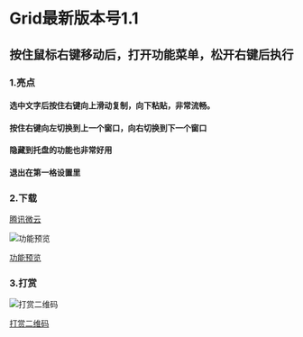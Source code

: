 Grid最新版本号1.1
====
## 按住鼠标右键移动后，打开功能菜单，松开右键后执行

### 1.亮点

#### 选中文字后按住右键向上滑动复制，向下粘贴，非常流畅。
#### 按住右键向左切换到上一个窗口，向右切换到下一个窗口
#### 隐藏到托盘的功能也非常好用
#### 退出在第一格设置里

### 2.下载

[腾讯微云](https://share.weiyun.com/EoHvFhk7)

![功能预览](https://meta.appinn.net/uploads/default/original/2X/1/17aa8677e6497cb80893552098f829541155f280.png)

[功能预览](https://meta.appinn.net/uploads/default/original/2X/1/17aa8677e6497cb80893552098f829541155f280.png)

### 3.打赏

![打赏二维码](https://meta.appinn.net/uploads/default/original/2X/2/2b969a6c353350a0258d8d2c0df2c4d8e6e015f7.png)

[打赏二维码](https://meta.appinn.net/uploads/default/original/2X/2/2b969a6c353350a0258d8d2c0df2c4d8e6e015f7.png)
